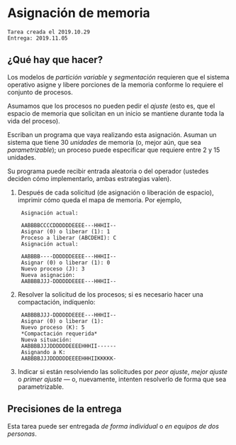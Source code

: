 # Asignación de memoria

	Tarea creada el 2019.10.29
	Entrega: 2019.11.05

## ¿Qué hay que hacer?

Los modelos de _partición variable_ y _segmentación_ requieren que
el sistema operativo asigne y libere porciones de la memoria conforme
lo requiere el conjunto de procesos.

Asumamos que los procesos no pueden pedir el _ajuste_ (esto es, que
el espacio de memoria que solicitan en un inicio se mantiene durante
toda la vida del proceso).

Escriban un programa que vaya realizando esta asignación. Asuman un
sistema que tiene 30 _unidades_ de memoria (o, mejor aún, que sea
_parametrizable_); un proceso puede especificar que requiere entre 2 y
15 unidades.

Su programa puede recibir entrada aleatoria o del operador (ustedes
deciden cómo implementarlo, ambas estrategias valen).

1. Después de cada solicitud (de asignación o liberación de espacio),
   imprimir cómo queda el mapa de memoria. Por ejemplo,

	    Asignación actual:

		AABBBBCCCCDDDDDDEEEE---HHHII--
		Asignar (0) o liberar (1): 1
		Proceso a liberar (ABCDEHI): C
		Asignación actual:

		AABBBB----DDDDDDEEEE---HHHII--
		Asignar (0) o liberar (1): 0
		Nuevo proceso (J): 3
		Nueva asignación:
		AABBBBJJJ-DDDDDDEEEE---HHHII--

2. Resolver la solicitud de los procesos; si es necesario hacer una
   compactación, indíquenlo:

		AABBBBJJJ-DDDDDDEEEE---HHHII--
		Asignar (0) o liberar (1):
		Nuevo proceso (K): 5
		*Compactación requerida*
		Nueva situación:
		AABBBBJJJDDDDDDEEEEHHHII------
		Asignando a K:
		AABBBBJJJDDDDDDEEEEHHHIIKKKKK-

3. Indicar si están resolviendo las solicitudes por _peor ajuste_,
   _mejor ajuste_ o _primer ajuste_ — o, nuevamente, intenten
   resolverlo de forma que sea parametrizable.

## Precisiones de la entrega

Esta tarea puede ser entregada _de forma individual_ o _en equipos de
dos personas_.

<!-- ## Calificaciones y comentarios -->

<!-- [Disponibles en el archivo calificaciones.org](./calificacion.org) -->
